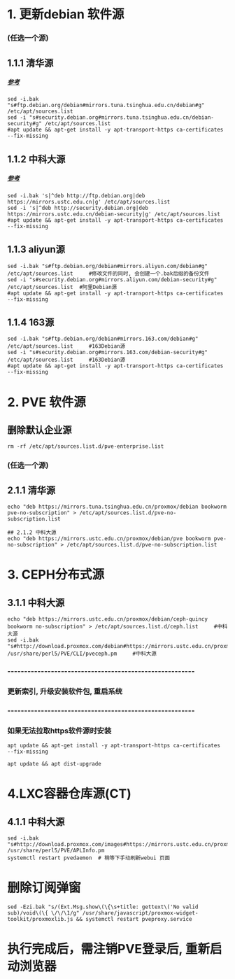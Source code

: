 # 1. 更新debian 软件源
### (任选一个源)
## 1.1.1 清华源
##### [参考](https://mirrors.tuna.tsinghua.edu.cn/help/debian/)
~~~
sed -i.bak "s#ftp.debian.org/debian#mirrors.tuna.tsinghua.edu.cn/debian#g" /etc/apt/sources.list  
sed -i "s#security.debian.org#mirrors.tuna.tsinghua.edu.cn/debian-security#g" /etc/apt/sources.list
#apt update && apt-get install -y apt-transport-https ca-certificates  --fix-missing
~~~

## 1.1.2 中科大源
##### [参考](https://mirrors.ustc.edu.cn/help/proxmox.html)
~~~
sed -i.bak 's|^deb http://ftp.debian.org|deb https://mirrors.ustc.edu.cn|g' /etc/apt/sources.list
sed -i 's|^deb http://security.debian.org|deb https://mirrors.ustc.edu.cn/debian-security|g' /etc/apt/sources.list
#apt update && apt-get install -y apt-transport-https ca-certificates  --fix-missing
~~~

## 1.1.3 aliyun源
~~~
sed -i.bak "s#ftp.debian.org/debian#mirrors.aliyun.com/debian#g" /etc/apt/sources.list     #修改文件的同时, 会创建一个.bak后缀的备份文件
sed -i "s#security.debian.org#mirrors.aliyun.com/debian-security#g" /etc/apt/sources.list  #阿里Debian源
#apt update && apt-get install -y apt-transport-https ca-certificates  --fix-missing
~~~

## 1.1.4 163源
~~~
sed -i.bak "s#ftp.debian.org/debian#mirrors.163.com/debian#g" /etc/apt/sources.list     #163Debian源
sed -i "s#security.debian.org#mirrors.163.com/debian-security#g" /etc/apt/sources.list     #163Debian源
#apt update && apt-get install -y apt-transport-https ca-certificates  --fix-missing
~~~

# 2. PVE 软件源
## 删除默认企业源
~~~
rm -rf /etc/apt/sources.list.d/pve-enterprise.list
~~~

### (任选一个源)
## 2.1.1 清华源
~~~
echo "deb https://mirrors.tuna.tsinghua.edu.cn/proxmox/debian bookworm pve-no-subscription" > /etc/apt/sources.list.d/pve-no-subscription.list

## 2.1.2 中科大源
echo "deb https://mirrors.ustc.edu.cn/proxmox/debian/pve bookworm pve-no-subscription" > /etc/apt/sources.list.d/pve-no-subscription.list
~~~

# 3. CEPH分布式源
## 3.1.1 中科大源
~~~
echo "deb https://mirrors.ustc.edu.cn/proxmox/debian/ceph-quincy bookworm no-subscription" > /etc/apt/sources.list.d/ceph.list     #中科大源
sed -i.bak "s#http://download.proxmox.com/debian#https://mirrors.ustc.edu.cn/proxmox/debian#g" /usr/share/perl5/PVE/CLI/pveceph.pm     #中科大源
~~~

### --------------------------------------------------------
### 更新索引, 升级安装软件包, 重启系统
### --------------------------------------------------------
### 如果无法拉取https软件源时安装
~~~
apt update && apt-get install -y apt-transport-https ca-certificates  --fix-missing

apt update && apt dist-upgrade
~~~

# 4.LXC容器仓库源(CT)
## 4.1.1 中科大源
~~~
sed -i.bak "s#http://download.proxmox.com/images#https://mirrors.ustc.edu.cn/proxmox/images#g" /usr/share/perl5/PVE/APLInfo.pm  
systemctl restart pvedaemon  # 稍等下手动刷新webui 页面
~~~

# 删除订阅弹窗
~~~
sed -Ezi.bak "s/(Ext.Msg.show\(\{\s+title: gettext\('No valid sub)/void\(\{ \/\/\1/g" /usr/share/javascript/proxmox-widget-toolkit/proxmoxlib.js && systemctl restart pveproxy.service
~~~
# 执行完成后，需注销PVE登录后, 重新启动浏览器
